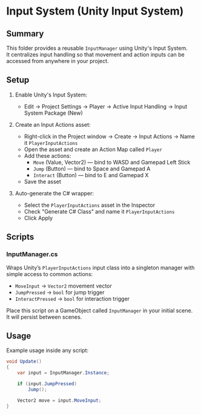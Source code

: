 # Input System (Unity Input System)

## Summary

This folder provides a reusable `InputManager` using Unity's Input System.  
It centralizes input handling so that movement and action inputs can be accessed from anywhere in your project.

## Setup

1. Enable Unity's Input System:
   - Edit → Project Settings → Player → Active Input Handling → Input System Package (New)

2. Create an Input Actions asset:
   - Right-click in the Project window → Create → Input Actions → Name it `PlayerInputActions`
   - Open the asset and create an Action Map called `Player`
   - Add these actions:
     - `Move` (Value, Vector2) — bind to WASD and Gamepad Left Stick
     - `Jump` (Button) — bind to Space and Gamepad A
     - `Interact` (Button) — bind to E and Gamepad X
   - Save the asset

3. Auto-generate the C# wrapper:
   - Select the `PlayerInputActions` asset in the Inspector
   - Check "Generate C# Class" and name it `PlayerInputActions`
   - Click Apply

## Scripts

### InputManager.cs

Wraps Unity’s `PlayerInputActions` input class into a singleton manager with simple access to common actions:

- `MoveInput` → `Vector2` movement vector
- `JumpPressed` → `bool` for jump trigger
- `InteractPressed` → `bool` for interaction trigger

Place this script on a GameObject called `InputManager` in your initial scene. It will persist between scenes.

## Usage

Example usage inside any script:

```csharp
void Update()
{
    var input = InputManager.Instance;

    if (input.JumpPressed)
        Jump();

    Vector2 move = input.MoveInput;
}